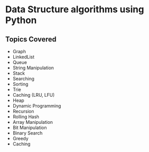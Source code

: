 # Data Structure algorithms using Python

## Topics Covered

- Graph
- LinkedList
- Queue
- String Manipulation
- Stack
- Searching
- Sorting
- Trie
- Caching (LRU, LFU)
- Heap
- Dynamic Programming
- Recursion
- Rolling Hash
- Array Manipulation
- Bit Manipulation
- Binary Search
- Greedy
- Caching
